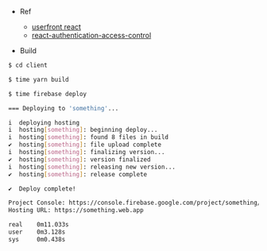 - Ref

  - [userfront react](https://userfront.com/examples/react.html)
  - [react-authentication-access-control](https://css-tricks.com/react-authentication-access-control/)

- Build

```bash
$ cd client

$ time yarn build

$ time firebase deploy

=== Deploying to 'something'...

i  deploying hosting
i  hosting[something]: beginning deploy...
i  hosting[something]: found 8 files in build
✔  hosting[something]: file upload complete
i  hosting[something]: finalizing version...
✔  hosting[something]: version finalized
i  hosting[something]: releasing new version...
✔  hosting[something]: release complete

✔  Deploy complete!

Project Console: https://console.firebase.google.com/project/something/overview
Hosting URL: https://something.web.app

real    0m11.033s
user    0m3.128s
sys     0m0.438s
```
